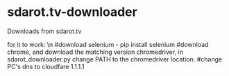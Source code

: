 # sdarot.tv-downloader
Downloads from sdarot.tv

for it to work: \n
#download selenium - pip install selenium
#download chrome, and download the matching version chromedriver, in sdarot_downloader.py change PATH to the chromedriver location.
#change PC's dns to cloudfare 1.1.1.1
